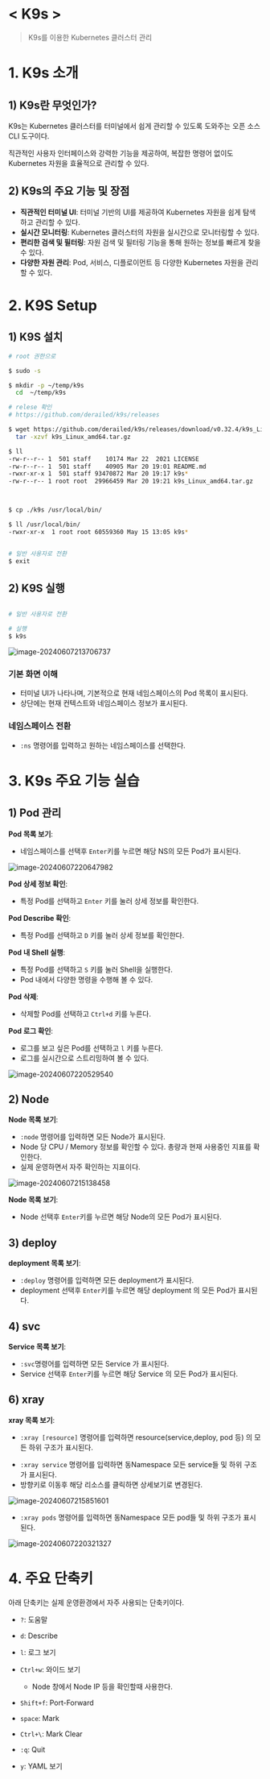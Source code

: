 # < K9s >

> K9s를 이용한 Kubernetes 클러스터 관리





# 1. K9s 소개

## 1) K9s란 무엇인가?

K9s는 Kubernetes 클러스터를 터미널에서 쉽게 관리할 수 있도록 도와주는 오픈 소스 CLI 도구이다. 

직관적인 사용자 인터페이스와 강력한 기능을 제공하여, 복잡한 명령어 없이도 Kubernetes 자원을 효율적으로 관리할 수 있다.



## 2) K9s의 주요 기능 및 장점

* **직관적인 터미널 UI**: 터미널 기반의 UI를 제공하여 Kubernetes 자원을 쉽게 탐색하고 관리할 수 있다.
* **실시간 모니터링**: Kubernetes 클러스터의 자원을 실시간으로 모니터링할 수 있다.
* **편리한 검색 및 필터링**: 자원 검색 및 필터링 기능을 통해 원하는 정보를 빠르게 찾을 수 있다.
* **다양한 자원 관리**: Pod, 서비스, 디플로이먼트 등 다양한 Kubernetes 자원을 관리할 수 있다.







# 2. K9S Setup

## 1) K9S 설치

```sh
# root 권한으로

$ sudo -s

$ mkdir -p ~/temp/k9s
  cd  ~/temp/k9s

# relese 확인
# https://github.com/derailed/k9s/releases

$ wget https://github.com/derailed/k9s/releases/download/v0.32.4/k9s_Linux_amd64.tar.gz
  tar -xzvf k9s_Linux_amd64.tar.gz

$ ll
-rw-r--r-- 1  501 staff    10174 Mar 22  2021 LICENSE
-rw-r--r-- 1  501 staff    40905 Mar 20 19:01 README.md
-rwxr-xr-x 1  501 staff 93470872 Mar 20 19:17 k9s*
-rw-r--r-- 1 root root  29966459 Mar 20 19:21 k9s_Linux_amd64.tar.gz



$ cp ./k9s /usr/local/bin/

$ ll /usr/local/bin/
-rwxr-xr-x  1 root root 60559360 May 15 13:05 k9s*


# 일반 사용자로 전환
$ exit 

```



## 2) K9S 실행

```sh

# 일반 사용자로 전환

# 실행
$ k9s

```

![image-20240607213706737](./K9s.assets/image-20240607213706737.png)



### **기본 화면 이해**

- 터미널 UI가 나타나며, 기본적으로 현재 네임스페이스의 Pod 목록이 표시된다.
- 상단에는 현재 컨텍스트와 네임스페이스 정보가 표시된다.



### **네임스페이스 전환**

- `:ns` 명령어를 입력하고 원하는 네임스페이스를 선택한다.





# 3. K9s 주요 기능 실습



## 1) Pod 관리

**Pod 목록 보기**:

- 네임스페이스를 선택후 `Enter`키를 누르면 해당 NS의 모든 Pod가 표시된다.

![image-20240607220647982](./K9s.assets/image-20240607220647982.png)



**Pod 상세 정보 확인**:

- 특정 Pod를 선택하고 `Enter` 키를 눌러 상세 정보를 확인한다.

**Pod Describe 확인**:

- 특정 Pod를 선택하고 `D` 키를 눌러 상세 정보를 확인한다.

**Pod 내 Shell 실행**:

- 특정 Pod를 선택하고 `S` 키를 눌러 Shell을 실행한다.
- Pod 내에서 다양한 명령을 수행해 볼 수 있다.

**Pod 삭제**:

- 삭제할 Pod를 선택하고 `Ctrl+d` 키를 누른다.

**Pod 로그 확인**:

- 로그를 보고 싶은 Pod를 선택하고 `l` 키를 누른다.
- 로그를 실시간으로 스트리밍하여 볼 수 있다.

![image-20240607220529540](./K9s.assets/image-20240607220529540.png)





## 2) Node

**Node 목록 보기**:

- `:node` 명령어를 입력하면 모든 Node가 표시된다.
- Node 당 CPU / Memory 정보를 확인할 수 있다. 총량과 현재 사용중인 지표를 확인한다.
- 실제 운영하면서 자주 확인하는 지표이다.

![image-20240607215138458](./K9s.assets/image-20240607215138458.png)

**Node 목록 보기**:

- Node 선택후 `Enter`키를 누르면 해당 Node의 모든 Pod가 표시된다.



## 3) deploy

**deployment 목록 보기**:

- `:deploy` 명령어를 입력하면 모든 deployment가 표시된다.
- deployment 선택후 `Enter`키를 누르면 해당 deployment 의 모든 Pod가 표시된다.



## 4) svc

**Service 목록 보기**:

- `:svc`명령어를 입력하면 모든 Service 가 표시된다.
- Service 선택후 `Enter`키를 누르면 해당 Service 의 모든 Pod가 표시된다.





## 6) xray

**xray 목록 보기**:

* `:xray [resource]` 명령어를 입력하면 resource(service,deploy, pod 등) 의 모든 하위 구조가 표시된다.

- `:xray service` 명령어를 입력하면 동Namespace 모든 service들 및 하위 구조가 표시된다.
- 방향키로 이동후 해당 리소스를 클릭하면 상세보기로 변경된다.

![image-20240607215851601](./K9s.assets/image-20240607215851601.png)

- `:xray pods` 명령어를 입력하면 동Namespace 모든 pod들 및 하위 구조가 표시된다.

![image-20240607220321327](./K9s.assets/image-20240607220321327.png)





# 4. 주요 단축키

아래 단축키는 실제 운영환경에서 자주 사용되는 단축키이다.

- `?`: 도움말

- `d`: Describe

- `l`: 로그 보기

- `Ctrl+w`: 와이드 보기

  - Node 창에서 Node IP 등을 확인할때 사용한다.

- `Shift+f`: Port-Forward

- `space`: Mark

- `Ctrl+\`: Mark Clear

- `:q`: Quit

- `y`: YAML 보기

  

  

